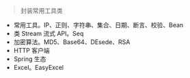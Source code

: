 > 封装常用工具类

- 常用工具。IP、正则、字符串、集合、日期、断言、校验、Bean
- 类 Stream 流式 API。Seq
- 加密算法。MD5、Base64、DEsede、RSA
- HTTP 客户端
- Spring 生态
- Excel。EasyExcel